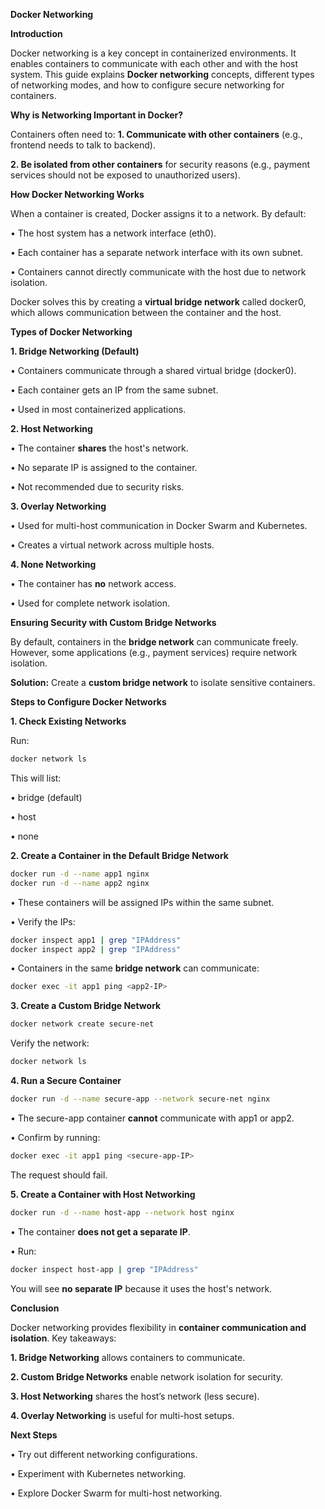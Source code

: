 **Docker Networking**

**Introduction**

Docker networking is a key concept in containerized environments. It enables containers to communicate with each other and with the host system. This guide explains **Docker networking** concepts, different types of networking modes, and how to configure secure networking for containers.

**Why is Networking Important in Docker?**

Containers often need to:
**1.	Communicate with other containers** (e.g., frontend needs to talk to backend).

**2.	Be isolated from other containers** for security reasons (e.g., payment services should not be exposed to unauthorized users).

**How Docker Networking Works**

When a container is created, Docker assigns it to a network. By default:

•	The host system has a network interface (eth0).

•	Each container has a separate network interface with its own subnet.

•	Containers cannot directly communicate with the host due to network isolation.

Docker solves this by creating a **virtual bridge network** called docker0, which allows communication between the container and the host.

**Types of Docker Networking**

**1. Bridge Networking (Default)**

•	Containers communicate through a shared virtual bridge (docker0).

•	Each container gets an IP from the same subnet.

•	Used in most containerized applications.

**2. Host Networking**

•	The container **shares** the host's network.

•	No separate IP is assigned to the container.

•	Not recommended due to security risks.

**3. Overlay Networking**

•	Used for multi-host communication in Docker Swarm and Kubernetes.

•	Creates a virtual network across multiple hosts.

**4. None Networking**

•	The container has **no** network access.

•	Used for complete network isolation.

**Ensuring Security with Custom Bridge Networks**

By default, containers in the **bridge network** can communicate freely. However, some applications (e.g., payment services) require network isolation.

**Solution:** Create a **custom bridge network** to isolate sensitive containers.

**Steps to Configure Docker Networks**

**1. Check Existing Networks**

Run:

```sh
docker network ls
```

This will list:

•	bridge (default)

•	host

•	none

**2. Create a Container in the Default Bridge Network**

```sh
docker run -d --name app1 nginx
docker run -d --name app2 nginx
```

•	These containers will be assigned IPs within the same subnet.

•	Verify the IPs:

```sh
docker inspect app1 | grep "IPAddress"
docker inspect app2 | grep "IPAddress"
```

•	Containers in the same **bridge network** can communicate:

```sh
docker exec -it app1 ping <app2-IP>
```

**3. Create a Custom Bridge Network**

```sh
docker network create secure-net
```

Verify the network:

```sh
docker network ls
```

**4. Run a Secure Container**

```sh
docker run -d --name secure-app --network secure-net nginx
```

•	The secure-app container **cannot** communicate with app1 or app2.

•	Confirm by running:

```sh
docker exec -it app1 ping <secure-app-IP>
```

The request should fail.

**5. Create a Container with Host Networking**

```sh
docker run -d --name host-app --network host nginx
```

•	The container **does not get a separate IP**.

•	Run:

```sh
docker inspect host-app | grep "IPAddress"
```

You will see **no separate IP** because it uses the host's network.

**Conclusion**

Docker networking provides flexibility in **container communication and isolation**. Key takeaways:

**1.	Bridge Networking** allows containers to communicate.

**2.	Custom Bridge Networks** enable network isolation for security.

**3.	Host Networking** shares the host’s network (less secure).

**4.	Overlay Networking** is useful for multi-host setups.

**Next Steps**

•	Try out different networking configurations.

•	Experiment with Kubernetes networking.

•	Explore Docker Swarm for multi-host networking.

